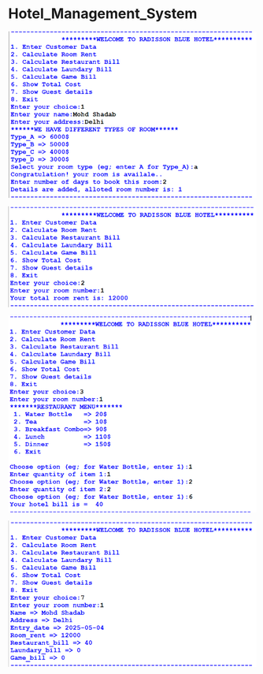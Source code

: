 # Hotel_Management_System
![alt text](image.png)

![alt text](image-1.png)

![alt text](image-2.png)

![alt text](image-3.png)